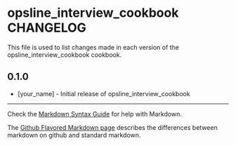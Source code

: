 # opsline_interview_cookbook CHANGELOG

This file is used to list changes made in each version of the opsline_interview_cookbook cookbook.

## 0.1.0
- [your_name] - Initial release of opsline_interview_cookbook

- - -
Check the [Markdown Syntax Guide](http://daringfireball.net/projects/markdown/syntax) for help with Markdown.

The [Github Flavored Markdown page](http://github.github.com/github-flavored-markdown/) describes the differences between markdown on github and standard markdown.
